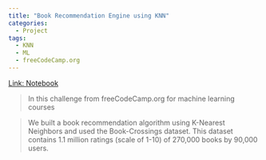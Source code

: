 ```yaml
---
title: "Book Recommendation Engine using KNN"
categories:
  - Project
tags:
  - KNN
  - ML
  - freeCodeCamp.org
---
```


[Link: Notebook](https://github.com/momijizen/Machine-Learning-with-Python-Projects/blob/main/fcc_book_recommendation_knn.ipynb)

>In this challenge from freeCodeCamp.org for machine learning courses

>We built a book recommendation algorithm using K-Nearest Neighbors and used the Book-Crossings dataset. This dataset contains 1.1 million ratings (scale of 1-10) of 270,000 books by 90,000 users.
